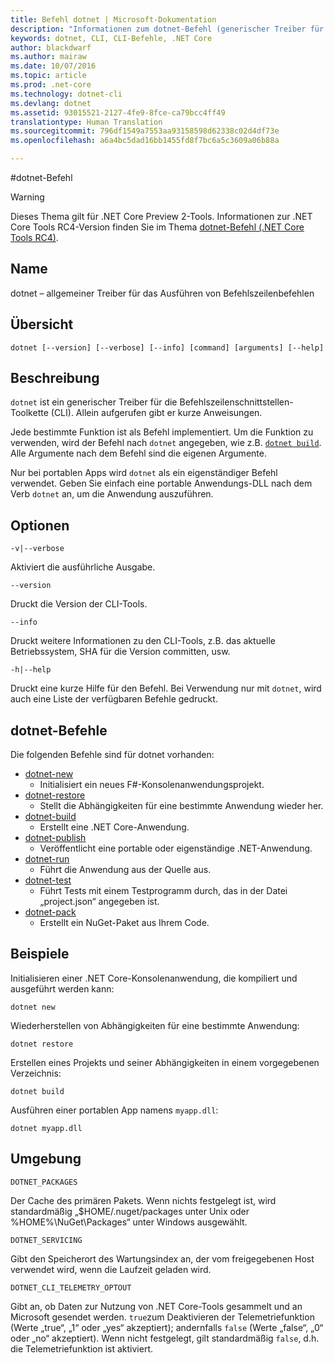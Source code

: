 ```yaml
---
title: Befehl dotnet | Microsoft-Dokumentation
description: "Informationen zum dotnet-Befehl (generischer Treiber für die .NET Core CLI-Tools) und dessen Verwendung."
keywords: dotnet, CLI, CLI-Befehle, .NET Core
author: blackdwarf
ms.author: mairaw
ms.date: 10/07/2016
ms.topic: article
ms.prod: .net-core
ms.technology: dotnet-cli
ms.devlang: dotnet
ms.assetid: 93015521-2127-4fe9-8fce-ca79bcc4ff49
translationtype: Human Translation
ms.sourcegitcommit: 796df1549a7553aa93158598d62338c02d4df73e
ms.openlocfilehash: a6a4bc5dad16bb1455fd8f7bc6a5c3609a06b88a

---
```


#<a name="dotnet-command"></a>dotnet-Befehl

> [!WARNING]
> Dieses Thema gilt für .NET Core Preview 2-Tools. Informationen zur .NET Core Tools RC4-Version finden Sie im Thema [dotnet-Befehl (.NET Core Tools RC4)](../preview3/tools/dotnet.md).

## <a name="name"></a>Name

dotnet – allgemeiner Treiber für das Ausführen von Befehlszeilenbefehlen

## <a name="synopsis"></a>Übersicht

`dotnet [--version] [--verbose] [--info] [command] [arguments] [--help]`

## <a name="description"></a>Beschreibung
`dotnet` ist ein generischer Treiber für die Befehlszeilenschnittstellen-Toolkette (CLI). Allein aufgerufen gibt er kurze Anweisungen. 

Jede bestimmte Funktion ist als Befehl implementiert. Um die Funktion zu verwenden, wird der Befehl nach `dotnet` angegeben, wie z.B. [`dotnet build`](dotnet-build.md). Alle Argumente nach dem Befehl sind die eigenen Argumente. 

Nur bei portablen Apps wird `dotnet` als ein eigenständiger Befehl verwendet. Geben Sie einfach eine portable Anwendungs-DLL nach dem Verb `dotnet` an, um die Anwendung auszuführen.    

## <a name="options"></a>Optionen

`-v|--verbose`

Aktiviert die ausführliche Ausgabe.

`--version`

Druckt die Version der CLI-Tools.

`--info`

Druckt weitere Informationen zu den CLI-Tools, z.B. das aktuelle Betriebssystem, SHA für die Version committen, usw. 

`-h|--help`

Druckt eine kurze Hilfe für den Befehl. Bei Verwendung nur mit `dotnet`, wird auch eine Liste der verfügbaren Befehle gedruckt.  

## <a name="dotnet-commands"></a>dotnet-Befehle

Die folgenden Befehle sind für dotnet vorhanden:

* [dotnet-new](dotnet-new.md)
   * Initialisiert ein neues F#-Konsolenanwendungsprojekt.
* [dotnet-restore](dotnet-restore.md)
  * Stellt die Abhängigkeiten für eine bestimmte Anwendung wieder her. 
* [dotnet-build](dotnet-build.md)
  * Erstellt eine .NET Core-Anwendung.
* [dotnet-publish](dotnet-publish.md)
   * Veröffentlicht eine portable oder eigenständige .NET-Anwendung.
* [dotnet-run](dotnet-run.md)
   * Führt die Anwendung aus der Quelle aus.
* [dotnet-test](dotnet-test.md)
   * Führt Tests mit einem Testprogramm durch, das in der Datei „project.json“ angegeben ist.
* [dotnet-pack](dotnet-pack.md)
   * Erstellt ein NuGet-Paket aus Ihrem Code.

## <a name="examples"></a>Beispiele

Initialisieren einer .NET Core-Konsolenanwendung, die kompiliert und ausgeführt werden kann:

`dotnet new`

Wiederherstellen von Abhängigkeiten für eine bestimmte Anwendung:

`dotnet restore`

Erstellen eines Projekts und seiner Abhängigkeiten in einem vorgegebenen Verzeichnis: 

`dotnet build`

Ausführen einer portablen App namens `myapp.dll`:

`dotnet myapp.dll`

## <a name="environment"></a>Umgebung 

`DOTNET_PACKAGES`

Der Cache des primären Pakets. Wenn nichts festgelegt ist, wird standardmäßig „$HOME/.nuget/packages unter Unix oder %HOME%\NuGet\Packages“ unter Windows ausgewählt.

`DOTNET_SERVICING`

Gibt den Speicherort des Wartungsindex an, der vom freigegebenen Host verwendet wird, wenn die Laufzeit geladen wird.

`DOTNET_CLI_TELEMETRY_OPTOUT`

Gibt an, ob Daten zur Nutzung von .NET Core-Tools gesammelt und an Microsoft gesendet werden. `true`zum Deaktivieren der Telemetriefunktion (Werte „true“, „1“ oder „yes“ akzeptiert); andernfalls `false` (Werte „false“, „0“ oder „no“ akzeptiert). Wenn nicht festgelegt, gilt standardmäßig `false`, d.h. die Telemetriefunktion ist aktiviert.


<!--HONumber=Feb17_HO2-->


